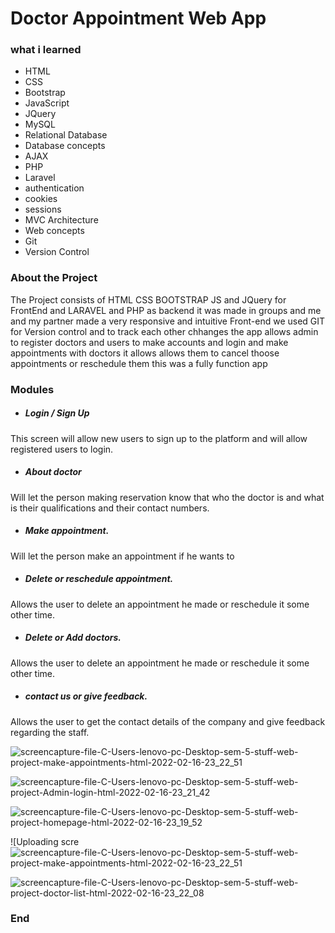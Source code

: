 # Doctor Appointment Web App

### what i learned

- HTML
- CSS 
- Bootstrap
- JavaScript
- JQuery
- MySQL
- Relational Database
- Database concepts
- AJAX
- PHP
- Laravel
- authentication 
- cookies
- sessions
- MVC Architecture
- Web concepts
- Git
- Version Control

### About the Project

The Project consists of HTML CSS BOOTSTRAP JS and JQuery for FrontEnd and LARAVEL and PHP as backend it was made in groups and me and my partner made a very responsive and intuitive Front-end we used GIT for Version control and to track each other chhanges the app allows admin to register doctors and users to make accounts and login and make appointments with doctors it allows allows them to cancel thoose appointments or reschedule them this was a fully function app 

### Modules

- ##### Login / Sign Up
This screen will allow new users to sign up to the platform and will allow registered users to login.
- ##### About doctor
Will let the person making reservation know that who the doctor is and what is their qualifications and their contact numbers.
- ##### Make appointment. 
Will let the person make an appointment if he wants to 
- ##### Delete or reschedule appointment.
Allows the user to delete an appointment he made or reschedule it some other time.
- ##### Delete or Add doctors.
Allows the user to delete an appointment he made or reschedule it some other time.
- ##### contact us or give feedback.
Allows the user to get the contact details of the company and give feedback regarding the staff.



![screencapture-file-C-Users-lenovo-pc-Desktop-sem-5-stuff-web-project-make-appointments-html-2022-02-16-23_22_51](https://user-images.githubusercontent.com/93770002/154331139-04eb8afe-8ba6-43bb-96da-1574a9cd0d8d.png)

![screencapture-file-C-Users-lenovo-pc-Desktop-sem-5-stuff-web-project-Admin-login-html-2022-02-16-23_21_42](https://user-images.githubusercontent.com/93770002/154331160-afd4f56a-30a2-403e-bc39-7cf3eafc0fe8.png)

![screencapture-file-C-Users-lenovo-pc-Desktop-sem-5-stuff-web-project-homepage-html-2022-02-16-23_19_52](https://user-images.githubusercontent.com/93770002/154331695-f2ac4008-b1b9-428f-82a3-53d2c5929924.png)


![Uploading scre![screencapture-file-C-Users-lenovo-pc-Desktop-sem-5-stuff-web-project-make-appointments-html-2022-02-16-23_22_51](https://user-images.githubusercontent.com/93770002/154331216-3ab0c547-a3d4-471e-a410-20e320bcbe29.png)

![screencapture-file-C-Users-lenovo-pc-Desktop-sem-5-stuff-web-project-doctor-list-html-2022-02-16-23_22_08](https://user-images.githubusercontent.com/93770002/154331555-3e927ee1-6eca-40bd-a556-97ce1eb0632a.png)

### End
